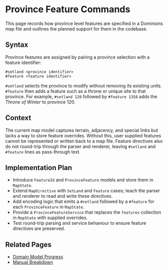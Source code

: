 # Province Feature Commands

This page records how province level features are specified in a Dominions map file and outlines the planned support for them in the codebase.

## Syntax

Province features are assigned by pairing a province selection with a feature identifier:

```text
#setland <province identifier>
#feature <feature identifier>
```

`#setland` selects the province to modify without removing its existing units. `#feature` then adds a feature such as a throne or unique site to that province. For example, `#setland 120` followed by `#feature 1358` adds the *Throne of Winter* to province 120.

## Context

The current map model captures terrain, adjacency, and special links but lacks a way to store feature overrides. Without this, user supplied features cannot be represented or written back to a map file. Feature directives also do not round-trip through the parser and renderer, leaving `#setland` and `#feature` lines as pass-through text.

## Implementation Plan

- Introduce `FeatureId` and `ProvinceFeature` models and store them in `MapState`.
- Extend `MapDirective` with `SetLand` and `Feature` cases; teach the parser and renderer to read and write these directives.
- Add encoding logic that emits a `#setland` followed by a `#feature` for each `ProvinceFeature` in `MapState`.
- Provide a `ProvinceFeatureService` that replaces the `features` collection in `MapState` with supplied overrides.
- Test round-trip parsing and service behaviour to ensure feature directives are preserved.

## Related Pages

- [Domain Model Progress](domain_model.md)
- [Manual Breakdown](manual/Dominions_Manual.md)
